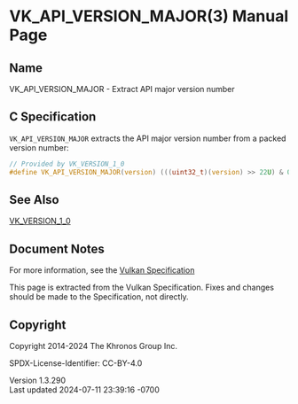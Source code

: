 # VK_API_VERSION_MAJOR(3) Manual Page

## Name

VK_API_VERSION_MAJOR - Extract API major version number



## <a href="#_c_specification" class="anchor"></a>C Specification

`VK_API_VERSION_MAJOR` extracts the API major version number from a
packed version number:

``` c
// Provided by VK_VERSION_1_0
#define VK_API_VERSION_MAJOR(version) (((uint32_t)(version) >> 22U) & 0x7FU)
```

## <a href="#_see_also" class="anchor"></a>See Also

[VK_VERSION_1_0](https://registry.khronos.org/vulkan/specs/1.3-extensions/man/html/VK_VERSION_1_0.html)

## <a href="#_document_notes" class="anchor"></a>Document Notes

For more information, see the <a
href="https://registry.khronos.org/vulkan/specs/1.3-extensions/html/vkspec.html#VK_API_VERSION_MAJOR"
target="_blank" rel="noopener">Vulkan Specification</a>

This page is extracted from the Vulkan Specification. Fixes and changes
should be made to the Specification, not directly.

## <a href="#_copyright" class="anchor"></a>Copyright

Copyright 2014-2024 The Khronos Group Inc.

SPDX-License-Identifier: CC-BY-4.0

Version 1.3.290  
Last updated 2024-07-11 23:39:16 -0700
